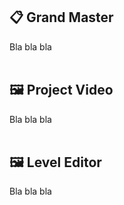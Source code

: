 ## 📋 Grand Master
Bla bla bla
<br/><br/>


## 🖼 Project Video
Bla bla bla
<br/><br/>


## 🖼 Level Editor
Bla bla bla
